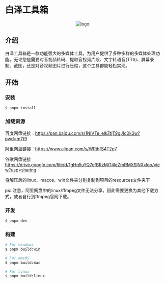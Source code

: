 # 白泽工具箱

<p align="center">
  <img src="/build/icon.ico" alt="logo">
</p>

## 介绍

白泽工具箱是一款功能强大的多媒体工具，为用户提供了多种多样的多媒体处理功能。无论您是需要对音视频转码、提取音视频片段、文字转语音(TTS)、屏幕录制、截图，还是对音视频图片进行压缩，这个工具都能轻松实现。

## 开始

### 安装

```bash
$ pnpm install
```

### 加载资源

百度网盘链接：https://pan.baidu.com/s/1NlVTe_elkZtjT9gJIc0k3w?pwd=m7t9

阿里网盘链接：https://www.alipan.com/s/WRjhfS4T2p7

谷歌网盘链接 https://drive.google.com/file/d/1gHq5uYQ7cfBRzMiT4leZmRMXSlNXxloo/view?usp=sharing

将解压后的linux、macos、win文件夹分别复制到项目的resources文件夹下

ps: 注意，阿里网盘中的linux/ffmpeg文件无法分享，因此需要更换为其他下载方式，或者自行到ffmpeg官网下载。

### 开发

```bash
$ pnpm dev
```

### 构建

```bash
# For windows
$ pnpm build:win

# For macOS
$ pnpm build:mac

# For Linux
$ pnpm build:linux
```
